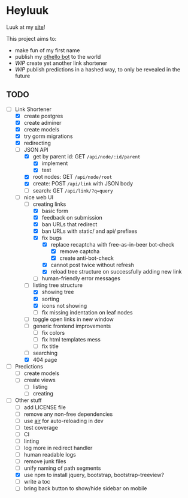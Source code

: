 
# Heyluuk

Luuk at my [site](https://heylu.uk/)!

This project aims to:
* make fun of my first name
* publish my [othello bot](https://heylu.uk/at/dots) to the world
* _WIP_ create yet another link shortener
* _WIP_ publish predictions in a hashed way, to only be revealed in the future


## TODO

- [ ] Link Shortener
    - [x] create postgres
    - [x] create adminer
    - [x] create models
    - [x] try gorm migrations
    - [x] redirecting
    - [ ] JSON API
        - [x] get by parent id: GET `/api/node/:id/parent`
            - [x] implement
            - [x] test
        - [x] root nodes: GET `/api/node/root`
        - [x] create: POST `/api/link` with JSON body
        - [ ] search: GET `/api/link/?q=query`
    - [ ] nice web UI
        - [ ] creating links
            - [x] basic form
            - [x] feedback on submission
            - [x] ban URLs that redirect
            - [x] ban URLs with static/ and api/ prefixes
            - [x] fix bugs
                - [x] replace recaptcha with free-as-in-beer bot-check
                    - [x] remove captcha
                    - [x] create anti-bot-check
                - [x] cannot post twice without refresh
                - [x] reload tree structure on successfully adding new link
            - [ ] human-friendly error messages
        - [ ] listing tree structure
            - [x] showing tree
            - [x] sorting
            - [x] icons not showing
            - [ ] fix missing indentation on leaf nodes
        - [ ] toggle open links in new window
        - [ ] generic frontend improvements
            - [ ] fix colors
            - [ ] fix html templates mess
            - [ ] fix title
        - [ ] searching
        - [x] 404 page

- [ ] Predictions
    - [ ] create models
    - [ ] create views
        - [ ] listing
        - [ ] creating

- [ ] Other stuff
    - [ ] add LICENSE file
    - [ ] remove any non-free dependencies
    - [ ] use [air](https://github.com/cosmtrek/air) for auto-reloading in dev
    - [ ] test coverage
    - [ ] CI
    - [ ] linting
    - [ ] log more in redirect handler
    - [ ] human readable logs
    - [ ] remove junk files
    - [ ] unify naming of path segments
    - [x] use npm to install jquery, bootstrap, bootstrap-treeview?
    - [ ] write a toc
    - [ ] bring back button to show/hide sidebar on mobile